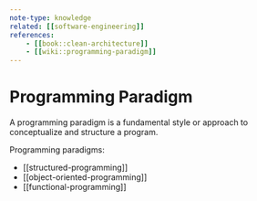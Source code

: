 ```yaml
---
note-type: knowledge
related: [[software-engineering]]
references:
    - [[book::clean-architecture]]
    - [[wiki::programming-paradigm]]
---
```


# Programming Paradigm

A programming paradigm is a fundamental style or approach to conceptualize and
structure a program.

Programming paradigms:

- [[structured-programming]]
- [[object-oriented-programming]]
- [[functional-programming]]

